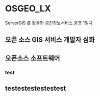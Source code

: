 # OSGEO_LX
ServerGIS 를 활용한 공간정보서비스 운영 1일차

## 오픈 소스 GIS 서비스 개발자 심화
## 오픈소스 소프트웨어
### test
## testestestestestest